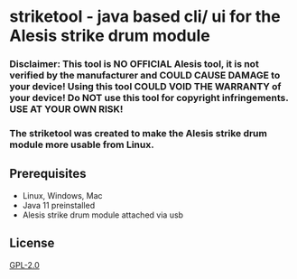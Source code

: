 # striketool - java based cli/ ui for the Alesis strike drum module

### Disclaimer: This tool is NO OFFICIAL Alesis tool, it is not verified by the manufacturer and COULD CAUSE DAMAGE to your device! Using this tool COULD VOID THE WARRANTY of your device! Do NOT use this tool for copyright infringements. USE AT YOUR OWN RISK!

### The striketool was created to make the Alesis strike drum module more usable from Linux.

## Prerequisites

* Linux, Windows, Mac
* Java 11 preinstalled
* Alesis strike drum module attached via usb

## License
[GPL-2.0](./license.txt)
